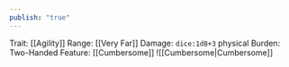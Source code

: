 ```yaml
---
publish: "true"
---
```


Trait: [[Agility]]
Range: [[Very Far]]
Damage: `dice:1d8+3` physical
Burden: Two-Handed
Feature: [[Cumbersome]]
![[Cumbersome|Cumbersome]]
